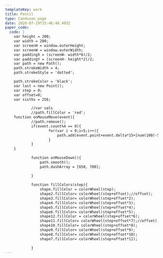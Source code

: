 ```yaml
---
templateKey: work
title: Pencil
type: Candusen page
date: 2020-07-29T15:46:48.493Z
paper_code:
  code: |
    var height = 200;
    var width = 200;
    var screenH = window.outerHeight;
    var screenW = window.outerWidth;
    var paddingX = (screenW- width*6)/2;
    var paddingY = (screenH- height*2)/2;
    var path = new Path();
    path.strokeWidth = 4;
    path.strokeStyle = 'dotted';

    path.strokeColor = 'black';
    var last = new Point();
    var step = 0;
    var offset=0;
    var sixths = 256;

    		//var vals 
            //path.fillColor = 'red';
    function onMouseMove(event){
    		//path.remove();
    		if(event.count%4 == 0){
    				for(var i = 0;i<5;i++){
    					path.add(event.point+event.delta*15+[num(100)-50,num(100)-50]);
    				}
    		}
    }
            
            function onMouseDown(){
    	        path.smooth();
    	        path.dashArray = [650, 700];
    	        
            }
            
            function fillColors(step){
    	        shape.fillColor = colorWheel(step);
    			shape2.fillColor= colorWheel(step+offset);//offset);
    			shape3.fillColor= colorWheel(step+offset*2);
    			shape4.fillColor= colorWheel(step+offset*3);
    			shape5.fillColor= colorWheel(step+offset*4);
    			shape6.fillColor= colorWheel(step+offset*5);
    			shape12.fillColor = colorWheel(step+offset*6);
    			shape11.fillColor= colorWheel(step+offset*7);//offset);
    			shape10.fillColor= colorWheel(step+offset*8);
    			shape9.fillColor= colorWheel(step+offset*9);
    			shape8.fillColor= colorWheel(step+offset*10);
    			shape7.fillColor= colorWheel(step+offset*11);
    	        
            }
---
```

